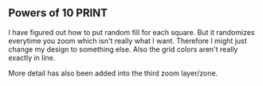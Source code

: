 ## Powers of 10 PRINT

I have figured out how to put random fill for each square. But it randomizes everytime you zoom which isn't really what I want. Therefore I might just change my design to something else. Also the grid colors aren't really exactly in line. 

More detail has also been added into the third zoom layer/zone.